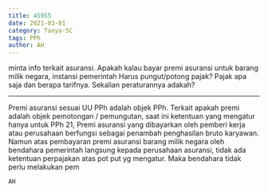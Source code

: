```yaml
---
title: 45955
date: 2021-03-01
category: Tanya-SC
tags: PPh
author: AH
---
```


minta info terkait asuransi. Apakah kalau bayar premi asuransi untuk barang milik negara, instansi pemerintah Harus pungut/potong pajak? Pajak apa saja dan berapa tarifnya. Sekalian peraturannya adakah?

---

Premi asuransi sesuai UU PPh adalah objek PPh. Terkait apakah premi adalah objek pemotongan / pemungutan, saat ini ketentuan yang mengatur hanya untuk PPh 21, Premi asuransi yang dibayarkan oleh pemberi kerja atau perusahaan berfungsi sebagai penambah penghasilan bruto karyawan. Namun atas pembayaran premi asuransi barang milik negara oleh bendahara pemerintah langsung kepada perusahaan asuransi, tidak ada ketentuan perpajakan atas pot put yg mengatur. Maka bendahara tidak perlu melakukan pem

`AH`
